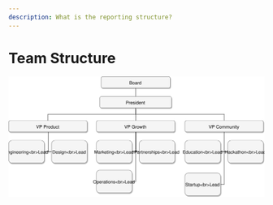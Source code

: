 ```yaml
---
description: What is the reporting structure?
---
```


# Team Structure

![](../.gitbook/assets/structure.svg)

